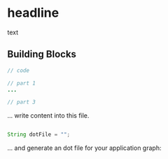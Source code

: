 # headline

text

## Building Blocks

```java
// code
```


```java
// part 1
...

// part 3
```

... write content into this file.

```java

String dotFile = "";
```

... and generate an dot file for your application graph: 

```

```
